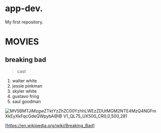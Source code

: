 # app-dev.
My first repository.
# MOVIES
## breaking bad
> cast
1. walter white
2. jessie pinkman
3. skyler white
4. gustavo fring
5. saul goodman





   
![MV5BMTJiMzgwZTktYzZhZC00YzhhLWEzZDUtMGM2NTE4MzQ4NGFmXkEyXkFqcGdeQWpybA@@ _V1_QL75_UX500_CR0,0,500,281_](https://github.com/freidrickz/app-dev./assets/152407563/1045ec22-838d-45b1-81c9-ae9aa1a607fe)








[https://en.wikipedia.org/wiki/Breaking_Bad]

